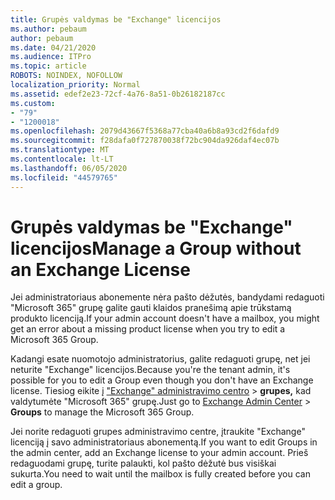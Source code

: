 ```yaml
---
title: Grupės valdymas be "Exchange" licencijos
ms.author: pebaum
author: pebaum
ms.date: 04/21/2020
ms.audience: ITPro
ms.topic: article
ROBOTS: NOINDEX, NOFOLLOW
localization_priority: Normal
ms.assetid: edef2e23-72cf-4a76-8a51-0b26182187cc
ms.custom:
- "79"
- "1200018"
ms.openlocfilehash: 2079d43667f5368a77cba40a6b8a93cd2f6dafd9
ms.sourcegitcommit: f28dafa0f727870038f72bc904da926daf4ec07b
ms.translationtype: MT
ms.contentlocale: lt-LT
ms.lasthandoff: 06/05/2020
ms.locfileid: "44579765"
---
```

# <a name="manage-a-group-without-an-exchange-license"></a><span data-ttu-id="ecaee-102">Grupės valdymas be "Exchange" licencijos</span><span class="sxs-lookup"><span data-stu-id="ecaee-102">Manage a Group without an Exchange License</span></span>

<span data-ttu-id="ecaee-103">Jei administratoriaus abonemente nėra pašto dėžutės, bandydami redaguoti "Microsoft 365" grupę galite gauti klaidos pranešimą apie trūkstamą produkto licenciją.</span><span class="sxs-lookup"><span data-stu-id="ecaee-103">If your admin account doesn't have a mailbox, you might get an error about a missing product license when you try to edit a Microsoft 365 Group.</span></span>
  
<span data-ttu-id="ecaee-104">Kadangi esate nuomotojo administratorius, galite redaguoti grupę, net jei neturite "Exchange" licencijos.</span><span class="sxs-lookup"><span data-stu-id="ecaee-104">Because you're the tenant admin, it's possible for you to edit a Group even though you don't have an Exchange license.</span></span> <span data-ttu-id="ecaee-105">Tiesiog eikite į ["Exchange" administravimo centro](https://outlook.office365.com/ecp.aspx) \> **grupes,** kad valdytumėte "Microsoft 365" grupę.</span><span class="sxs-lookup"><span data-stu-id="ecaee-105">Just go to [Exchange Admin Center](https://outlook.office365.com/ecp.aspx) \> **Groups** to manage the Microsoft 365 Group.</span></span>
  
<span data-ttu-id="ecaee-106">Jei norite redaguoti grupes administravimo centre, įtraukite "Exchange" licenciją į savo administratoriaus abonementą.</span><span class="sxs-lookup"><span data-stu-id="ecaee-106">If you want to edit Groups in the admin center, add an Exchange license to your admin account.</span></span> <span data-ttu-id="ecaee-107">Prieš redaguodami grupę, turite palaukti, kol pašto dėžutė bus visiškai sukurta.</span><span class="sxs-lookup"><span data-stu-id="ecaee-107">You need to wait until the mailbox is fully created before you can edit a group.</span></span>
  